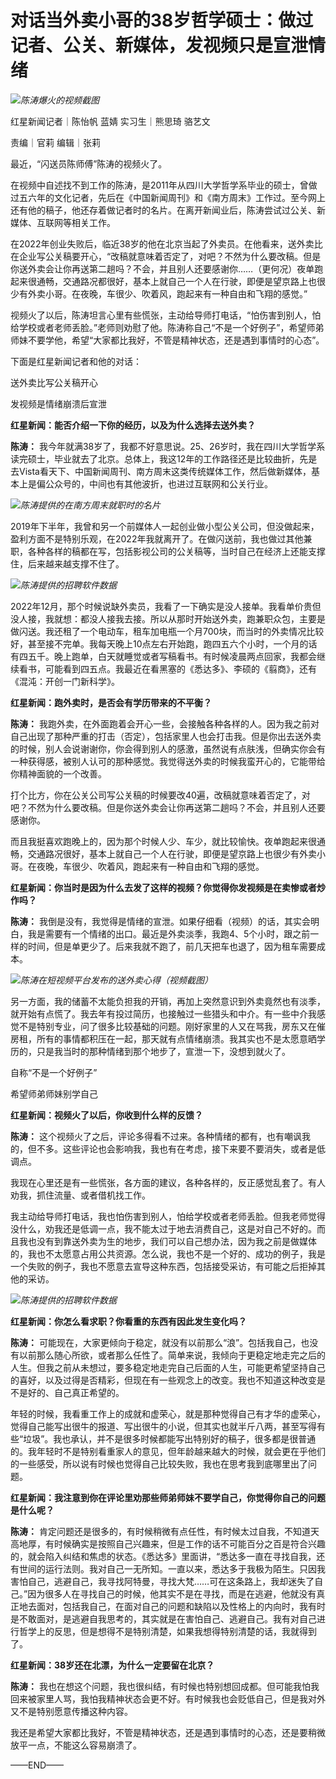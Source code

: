 # 对话当外卖小哥的38岁哲学硕士：做过记者、公关、新媒体，发视频只是宣泄情绪

![](https://inews.gtimg.com/news_bt/OeZj-e5l-jHPxAoNPr1Nx21qTN_3iWwldK2WcCDRD78DoAA/1000)_陈涛爆火的视频截图_

红星新闻记者｜陈怡帆 蓝婧 实习生｜熊思琦 骆艺文

责编｜官莉 编辑｜张莉

最近，“闪送员陈师傅”陈涛的视频火了。

在视频中自述找不到工作的陈涛，是2011年从四川大学哲学系毕业的硕士，曾做过五六年的文化记者，先后在《中国新闻周刊》和《南方周末》工作过。至今网上还有他的稿子，他还存着做记者时的名片。在离开新闻业后，陈涛尝试过公关、新媒体、互联网等相关工作。

在2022年创业失败后，临近38岁的他在北京当起了外卖员。在他看来，送外卖比在企业写公关稿要开心，“改稿就意味着否定了，对吧？不然为什么要改稿。但是你送外卖会让你再送第二趟吗？不会，并且别人还要感谢你……（更何况）夜单跑起来很通畅，交通路况都很好，基本上就自己一个人在行驶，即便是望京路上也很少有外卖小哥。在夜晚，车很少、吹着风，跑起来有一种自由和飞翔的感觉。”

视频火了以后，陈涛坦言心里有些慌张，主动给导师打电话，“怕伤害到别人，怕给学校或者老师丢脸。”老师则劝慰了他。陈涛称自己“不是一个好例子”，希望师弟师妹不要学他，希望“大家都比我好，不管是精神状态，还是遇到事情时的心态”。

下面是红星新闻记者和他的对话：

送外卖比写公关稿开心

发视频是情绪崩溃后宣泄

**红星新闻：能否介绍一下你的经历，以及为什么选择去送外卖？**

**陈涛：**
我今年就满38岁了，我都不好意思说。25、26岁时，我在四川大学哲学系读完硕士，毕业就去了北京。总体上，我这12年的工作路径还是比较曲折，先是去Vista看天下、中国新闻周刊、南方周末这类传统媒体工作，然后做新媒体，基本上是偏公众号的，中间也有其他波折，也进过互联网和公关行业。

![](https://inews.gtimg.com/news_bt/O7PwDuEVyBcKO1WgOox_XCurnw4W2jm8t9kwtUysTmOsEAA/1000)_陈涛提供的在南方周末就职时的名片_

2019年下半年，我曾和另一个前媒体人一起创业做小型公关公司，但没做起来，盈利方面不是特别乐观，在2022年我就离开了。在做闪送前，我也做过其他兼职，各种各样的稿都在写，包括影视公司的公关稿等，当时自己在经济上还能支撑住，后来越来越支撑不住了。

![](https://inews.gtimg.com/news_bt/OVpbDd8FbWFQGpLWe2aSCmfuH7LFKibW5W8MkeYEoYmNUAA/1000)_陈涛提供的招聘软件数据_

2022年12月，那个时候说缺外卖员，我看了一下确实是没人接单。我看单价贵但没人接，我就想：都没人接我去接。所以从那时开始送外卖，跑兼职众包，主要是做闪送。我还租了一个电动车，租车加电瓶一个月700块，而当时的外卖情况比较好，甚至接不完单。我每天晚上10点左右开始跑，跑四五六个小时，一个月的话有四五千。晚上跑单，白天就睡觉或者写稿看书。有时候凌晨两点回家，我都会继续看书，可能看到四五点。我最近在看黑塞的《悉达多》、李硕的《翦商》，还有《混沌：开创一门新科学》。

**红星新闻：跑外卖时，是否会有学历带来的不平衡？**

**陈涛：**
我跑外卖，在外面跑着会开心一些，会接触各种各样的人。因为我之前对自己出现了那种严重的打击（否定），包括家里人也会打击我。但是你出去送外卖的时候，别人会说谢谢你，你会得到别人的感激，虽然说有点肤浅，但确实你会有一种获得感，被别人认可的那种感觉。我觉得送外卖的时候我蛮开心的，它能带给你精神面貌的一个改善。

打个比方，你在公关公司写公关稿的时候要改40遍，改稿就意味着否定了，对吧？不然为什么要改稿。但是你送外卖会让你再送第二趟吗？不会，并且别人还要感谢你。

而且我挺喜欢跑晚上的，因为那个时候人少、车少，就比较愉快。夜单跑起来很通畅，交通路况很好，基本上就自己一个人在行驶，即便是望京路上也很少有外卖小哥。在夜晚，车很少、吹着风，跑起来有一种自由和飞翔的感觉。

**红星新闻：你当时是因为什么去发了这样的视频？你觉得你发视频是在卖惨或者炒作吗？**

**陈涛：**
我倒是没有，我觉得是情绪的宣泄。如果仔细看（视频）的话，其实会明白，我是需要有一个情绪的出口。最近是外卖淡季，我跑4、5个小时，跟之前一样的时间，但是单更少了。后来我就不跑了，前几天把车也退了，因为租车需要成本。

![](https://inews.gtimg.com/news_bt/OWqXYo3TBEpxNOFMxW7LPh6EWcG74g4hV9voWiUkDTBQgAA/1000)_陈涛在短视频平台发布的送外卖心得（视频截图）_

另一方面，我的储蓄不太能负担我的开销，再加上突然意识到外卖竟然也有淡季，就开始有点慌了。我去年有投过简历，也接触过一些猎头和中介。有一些中介我感觉不是特别专业，问了很多比较基础的问题。刚好家里的人又在骂我，房东又在催房租，所有的事情都积压在一起，那天就有点情绪崩溃。我其实也不是太愿意晒学历的，只是我当时的那种情绪到那个地步了，宣泄一下，没想到就火了。

自称“不是一个好例子”

希望师弟师妹别学自己

**红星新闻：视频火了以后，你收到什么样的反馈？**

**陈涛：** 这个视频火了之后，评论多得看不过来。各种情绪的都有，也有嘲讽我的，但不多。这些评论也会影响我，我也有在考虑，接下来要不要消失，或者是低调点。

我现在心里还是有一些慌张，各方面的建议，各种各样的，反正感觉乱套了。有人劝我，抓住流量、或者借机找工作。

我主动给导师打电话，我也怕伤害到别人，怕给学校或者老师丢脸。但我老师觉得没什么，劝我还是低调一点，我不能太过于地去消费自己，这是对自己不好的。而且我也没有到靠送外卖为生的地步，我们可以自己想办法，因为我之前是做媒体的，我也不太愿意占用公共资源。怎么说，我也不是一个好的、成功的例子，我是一个失败的例子，我也不愿意去宣导这种东西，包括接受采访，有可能之后拒掉其他的采访。

![](https://inews.gtimg.com/news_bt/OKSNdm0yPnDLYGOxBilaBZKc-yvpq1KFmhxhBzHPlQATQAA/1000)_陈涛提供的招聘软件数据_

**红星新闻：你怎么看求职？你看重的东西有因此发生变化吗？**

**陈涛：**
可能现在，大家更倾向于稳定，就没有以前那么“浪”。包括我自己，也没有以前那么随心所欲，或者那么任性了。简单来说，我倾向于更稳定地走完之后的人生。但我之前从未想过，要多稳定地走完自己后面的人生，可能更希望坚持自己的喜好，以及过得是否精彩，但现在有一些观念上的改变。我也不知道这种改变是不是好的、自己真正希望的。

年轻的时候，我看重工作上的成就和虚荣心，就是那种觉得自己有才华的虚荣心，觉得自己能写出很牛的报道、写出很牛的小说，但其实也就半斤八两，甚至写得有些“垃圾”。我也承认，并不是很多时候都能写出特别好的稿子，很多都是很普通的。我年轻时不是特别看重家人的意见，但年龄越来越大的时候，就会更在乎他们的一些感受，所以说有时候也觉得自己比较失败，我也在思考我到底哪里出了问题。

**红星新闻：我注意到你在评论里劝那些师弟师妹不要学自己，你觉得你自己的问题是什么呢？**

**陈涛：**
肯定问题还是很多的，有时候稍微有点任性，有时候太过自我，不知道天高地厚，有时候确实是按照自己兴趣来，但是工作的话不可能百分之百是符合兴趣的，就会陷入纠结和焦虑的状态。《悉达多》里面讲，“悉达多一直在寻找自我，还有世间的运行法则。我对自己一无所知。一直以来，悉达多于我极为陌生。只因我害怕自己，逃避自己，我寻找阿特曼，寻找大梵……可在这条路上，我却迷失了自己。”因为很多人在寻找自己的时候，他其实不是在寻找，而是在逃避，他就没有真正地去面对，包括我自己，在面对自己的问题和缺陷以及性格上的内向时，我有时是不敢面对，是逃避自我思考的，其实就是在害怕自己、逃避自己。我有对自己进行哲学上的反思，但是想得不是特别清楚，如果我想得特别清楚的话，我就得到了。

**红星新闻：38岁还在北漂，为什么一定要留在北京？**

**陈涛：**
我也在想这个问题，我也很纠结，有时候也特别想回成都。但可能我怕我回来被家里人骂，我怕我精神状态会更不好。有时候我也会贬低自己，但是我对外又不是特别愿意传播这种内容。

我还是希望大家都比我好，不管是精神状态，还是遇到事情时的心态，还是要稍微放平一点，不能这么容易崩溃了。

——END——

